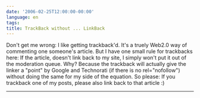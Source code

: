 ```yaml
---
date: '2006-02-25T12:00:00-00:00'
language: en
tags:
title: TrackBack without ... LinkBack
---
```



Don't get me wrong: I like getting trackback'd. It's a truely Web2.0 way of commenting one someone's article. But I have one small rule for trackbacks here: If the article, doesn't link back to my site, I simply won't put it out of the moderation queue. Why? Because the trackback will actually give the linker a "point" by Google and Technorati (if there is no rel="nofollow") without doing the same for my side of the equation. So please: If you trackback one of my posts, please also link back to that article :)

-------------------------------


